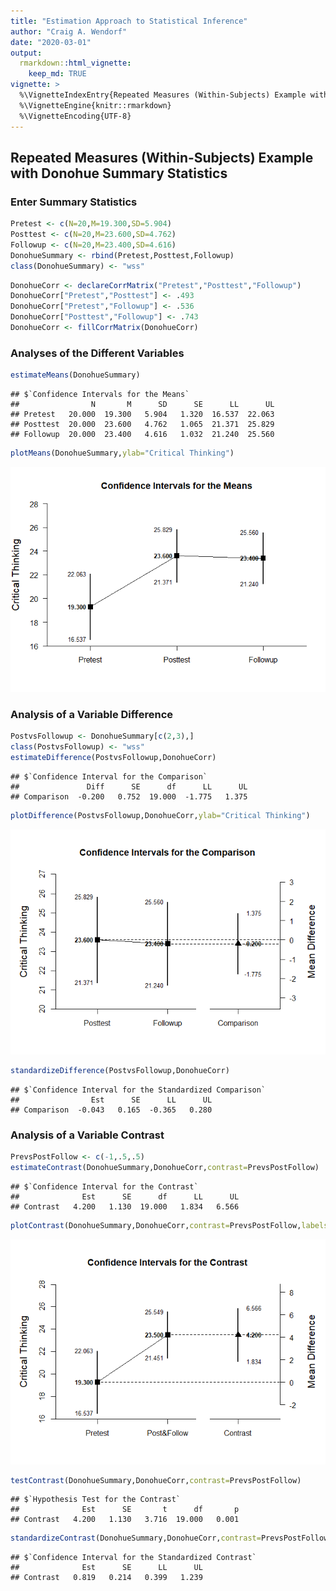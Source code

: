 ```yaml
---
title: "Estimation Approach to Statistical Inference"
author: "Craig A. Wendorf"
date: "2020-03-01"
output: 
  rmarkdown::html_vignette:
    keep_md: TRUE
vignette: >
  %\VignetteIndexEntry{Repeated Measures (Within-Subjects) Example with Donohue Summary Statistics}
  %\VignetteEngine{knitr::rmarkdown}
  %\VignetteEncoding{UTF-8}
---
```






## Repeated Measures (Within-Subjects) Example with Donohue Summary Statistics

### Enter Summary Statistics


```r
Pretest <- c(N=20,M=19.300,SD=5.904)
Posttest <- c(N=20,M=23.600,SD=4.762)
Followup <- c(N=20,M=23.400,SD=4.616)
DonohueSummary <- rbind(Pretest,Posttest,Followup)
class(DonohueSummary) <- "wss"
```


```r
DonohueCorr <- declareCorrMatrix("Pretest","Posttest","Followup")
DonohueCorr["Pretest","Posttest"] <- .493
DonohueCorr["Pretest","Followup"] <- .536
DonohueCorr["Posttest","Followup"] <- .743
DonohueCorr <- fillCorrMatrix(DonohueCorr)
```

### Analyses of the Different Variables


```r
estimateMeans(DonohueSummary)
```

```
## $`Confidence Intervals for the Means`
##                N       M      SD      SE      LL      UL
## Pretest   20.000  19.300   5.904   1.320  16.537  22.063
## Posttest  20.000  23.600   4.762   1.065  21.371  25.829
## Followup  20.000  23.400   4.616   1.032  21.240  25.560
```


```r
plotMeans(DonohueSummary,ylab="Critical Thinking")
```

![](figures/Donohue-Means-1.png)<!-- -->
 
### Analysis of a Variable Difference


```r
PostvsFollowup <- DonohueSummary[c(2,3),]
class(PostvsFollowup) <- "wss"
estimateDifference(PostvsFollowup,DonohueCorr)
```

```
## $`Confidence Interval for the Comparison`
##               Diff      SE      df      LL      UL
## Comparison  -0.200   0.752  19.000  -1.775   1.375
```


```r
plotDifference(PostvsFollowup,DonohueCorr,ylab="Critical Thinking")
```

![](figures/Donohue-Difference-1.png)<!-- -->


```r
standardizeDifference(PostvsFollowup,DonohueCorr)
```

```
## $`Confidence Interval for the Standardized Comparison`
##                Est      SE      LL      UL
## Comparison  -0.043   0.165  -0.365   0.280
```

### Analysis of a Variable Contrast


```r
PrevsPostFollow <- c(-1,.5,.5)
estimateContrast(DonohueSummary,DonohueCorr,contrast=PrevsPostFollow)
```

```
## $`Confidence Interval for the Contrast`
##              Est      SE      df      LL      UL
## Contrast   4.200   1.130  19.000   1.834   6.566
```


```r
plotContrast(DonohueSummary,DonohueCorr,contrast=PrevsPostFollow,labels=c("Pretest","Post&Follow"),ylab="Critical Thinking")
```

![](figures/Donohue-Contrast-1.png)<!-- -->


```r
testContrast(DonohueSummary,DonohueCorr,contrast=PrevsPostFollow)
```

```
## $`Hypothesis Test for the Contrast`
##              Est      SE       t      df       p
## Contrast   4.200   1.130   3.716  19.000   0.001
```


```r
standardizeContrast(DonohueSummary,DonohueCorr,contrast=PrevsPostFollow)
```

```
## $`Confidence Interval for the Standardized Contrast`
##              Est      SE      LL      UL
## Contrast   0.819   0.214   0.399   1.239
```
